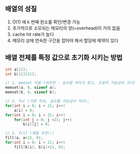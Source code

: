 ## 배열의 성질
1. O(1) 에 k 번째 원소를 확인/변경 가능
2. 추가적으로 소모되는 메모리의 양(=overhead)이 거의 없음
3. cache hit rate가 높다
4. 메모리 상에 연속한 구간을 잡아야 해서 할당에 제약이 있다

## 배열 전체를 특정 값으로 초기화 시키는 방법

```cpp
int a[21];
int b[21][21];

// 1. memset 이용 (비추천 : 실수할 여지가 많고, 오동작 가능성이 크다)
memset(a, 0, sizeof a);
memset(b, 0, sizeof b);

// 2. for (가장 익숙, 실수할 가능성이 작다);
for(int i = 0; i < 21; i++)
    a[i] = 0;
for(int i = 0; i < 21; i++)
    for(int j = 0; j <21; j++)
        b[i][j] = 0;

// 3. fill (제일 추천!!)
fill(a, a+21, 0);
for(int i = 0; i < 21; i++)
    fill(b[i], b[i]+21, 0);
```